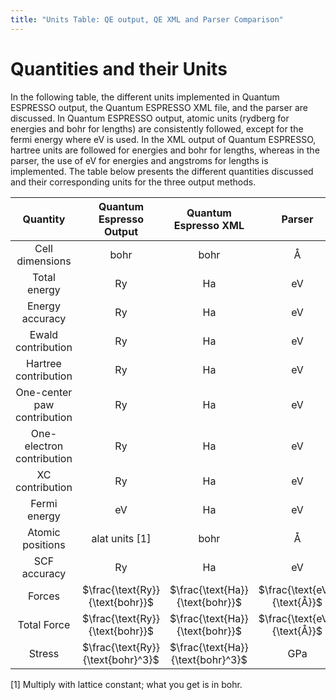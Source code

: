 ```yaml
---
title: "Units Table: QE output, QE XML and Parser Comparison"
---
```


# Quantities and their Units

In the following table, the different units implemented in Quantum ESPRESSO output, the Quantum ESPRESSO XML file, and the parser are discussed. In Quantum ESPRESSO output, atomic units (rydberg for energies and bohr for lengths) are consistently followed, except for the fermi energy where eV is used. In the XML output of Quantum ESPRESSO, hartree units are followed for energies and bohr for lengths, whereas in the parser, the use of eV for energies and angstroms for lengths is implemented. The table below presents the different quantities discussed and their corresponding units for the three output methods.


| Quantity                 | Quantum Espresso Output | Quantum Espresso XML | Parser       |
| :----------------------: | :----------------------: | :------------------: | :----------: |
|      Cell dimensions     |           bohr           |         bohr         | Å    |
|        Total energy      |          Ry         |        Ha       |      eV      |
|      Energy accuracy     |          Ry         |        Ha       |      eV      |
|     Ewald contribution   |          Ry         |        Ha       |      eV      |
|    Hartree contribution  |          Ry         |        Ha       |      eV      |
|       One-center paw contribution   |          Ry         |       Ha      |      eV      |
|  One-electron contribution |        Ry         |       Ha      |      eV      |
|       XC contribution    |          Ry         | Ha |      eV      |
|        Fermi energy      |            eV            |        Ha       |      eV      |
|         Atomic positions        |   alat units [1]        |         bohr         |  Å    |
|       SCF accuracy       |          Ry         |        Ha       |      eV      |
|           Forces         |     $\frac{\text{Ry}}{\text{bohr}}$    |  $\frac{\text{Ha}}{\text{bohr}}$   | $\frac{\text{eV}}{\text{Å}}$ |
|        Total Force       |     $\frac{\text{Ry}}{\text{bohr}}$ | $\frac{\text{Ha}}{\text{bohr}}$ | $\frac{\text{eV}}{\text{Å}}$ |
|          Stress          |    $\frac{\text{Ry}}{\text{bohr}^3}$ | $\frac{\text{Ha}}{\text{bohr}^3}$ | GPa |




[1] Multiply with lattice constant; what you get is in bohr.
